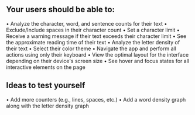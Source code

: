  ## Your users should be able to:
  • Analyze the character, word, and sentence counts for their text
  • Exclude/Include spaces in their character count
  • Set a character limit
  • Receive a warning message if their text exceeds their character limit
  • See the approximate reading time of their text
  • Analyze the letter density of their text
  • Select their color theme
  • Navigate the app and perform all actions using only their keyboard
  • View the optimal layout for the interface depending on their device's screen size
  • See hover and focus states for all interactive elements on the page

## Ideas to test yourself
  • Add more counters (e.g., lines, spaces, etc.)
  • Add a word density graph along with the letter density graph